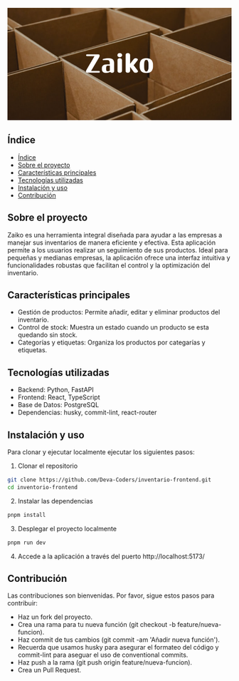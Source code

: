 ![Nombre del proyecto con un fondo de cajas](./src/assets/Zaiko.png)

## Índice

- [Índice](#índice)
- [Sobre el proyecto](#sobre-el-proyecto)
- [Características principales](#características-principales)
- [Tecnologías utilizadas](#tecnologías-utilizadas)
- [Instalación y uso](#instalación-y-uso)
- [Contribución](#contribución)

## Sobre el proyecto

Zaiko es una herramienta integral diseñada para ayudar a las empresas a manejar sus inventarios de manera eficiente y efectiva. Esta aplicación permite a los usuarios realizar un seguimiento de sus productos. Ideal para pequeñas y medianas empresas, la aplicación ofrece una interfaz intuitiva y funcionalidades robustas que facilitan el control y la optimización del inventario.

## Características principales

- Gestión de productos: Permite añadir, editar y eliminar productos del inventario.
- Control de stock: Muestra un estado cuando un producto se esta quedando sin stock.
- Categorías y etiquetas: Organiza los productos por categarías y etiquetas.

## Tecnologías utilizadas

- Backend: Python, FastAPI
- Frontend: React, TypeScript
- Base de Datos: PostgreSQL
- Dependencias: husky, commit-lint, react-router

## Instalación y uso

Para clonar y ejecutar localmente ejecutar los siguientes pasos:

  1. Clonar el repositorio
  ```bash
  git clone https://github.com/Deva-Coders/inventario-frontend.git
  cd inventorio-frontend
  ```

  2. Instalar las dependencias
   ```bash
   pnpm install
   ```
  
  3. Desplegar el proyecto localmente
   ```bash
   pnpm run dev
   ```
   4. Accede a la aplicación a través del puerto http://localhost:5173/

## Contribución

Las contribuciones son bienvenidas. Por favor, sigue estos pasos para contribuir:

- Haz un fork del proyecto.
- Crea una rama para tu nueva función (git checkout -b feature/nueva-funcion).
- Haz commit de tus cambios (git commit -am 'Añadir nueva función').
- Recuerda que usamos husky para asegurar el formateo del código y commit-lint para aseguar el uso de conventional commits.
- Haz push a la rama (git push origin feature/nueva-funcion).
- Crea un Pull Request.
